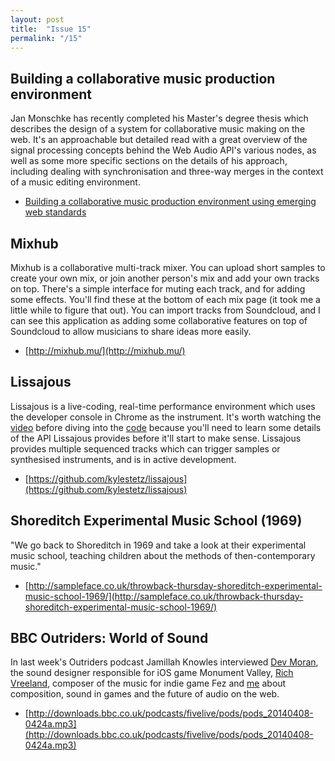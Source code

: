 ```yaml
---
layout: post
title:  "Issue 15"
permalink: "/15"
---
```


## Building a collaborative music production environment ##

Jan Monschke has recently completed his Master's degree thesis which
describes the design of a system for collaborative music making on the
web. It's an approachable but detailed read with a great overview of
the signal processing concepts behind the Web Audio API's various
nodes, as well as some more specific sections on the details of his
approach, including dealing with synchronisation and three-way merges
in the context of a music editing environment.

- [Building a collaborative music production environment using emerging web standards](https://github.com/janmonschke/Master-s-Thesis---Web-Audio-DAW)

## Mixhub ##

Mixhub is a collaborative multi-track mixer. You can upload short
samples to create your own mix, or join another person's mix and add
your own tracks on top. There's a simple interface for muting each
track, and for adding some effects. You'll find these at the bottom of
each mix page (it took me a little while to figure that out). You can
import tracks from Soundcloud, and I can see this application as
adding some collaborative features on top of Soundcloud to allow
musicians to share ideas more easily.

- [http://mixhub.mu/](http://mixhub.mu/)

## Lissajous ##

Lissajous is a live-coding, real-time performance environment which
uses the developer console in Chrome as the instrument. It's worth
watching the [video](https://www.youtube.com/watch?v=jBRqOp5ws58)
before diving into the [code](https://github.com/kylestetz/lissajous)
because you'll need to learn some details of the API Lissajous
provides before it'll start to make sense. Lissajous provides multiple
sequenced tracks which can trigger samples or synthesised instruments,
and is in active development.

- [https://github.com/kylestetz/lissajous](https://github.com/kylestetz/lissajous)

## Shoreditch Experimental Music School (1969) ##

"We go back to Shoreditch in 1969 and take a look at their
experimental music school, teaching children about the methods of
then-contemporary music."

- [http://sampleface.co.uk/throwback-thursday-shoreditch-experimental-music-school-1969/](http://sampleface.co.uk/throwback-thursday-shoreditch-experimental-music-school-1969/)

## BBC Outriders: World of Sound ##

In last week's Outriders podcast Jamillah Knowles interviewed
[Dev Moran](https://twitter.com/grigorisounds), the sound designer
responsible for iOS game Monument Valley,
[Rich Vreeland](https://twitter.com/Disasterpeace), composer of the
music for indie game Fez and [me](https://twitter.com/chrislowis)
about composition, sound in games and the future of audio on the web.

- [http://downloads.bbc.co.uk/podcasts/fivelive/pods/pods_20140408-0424a.mp3](http://downloads.bbc.co.uk/podcasts/fivelive/pods/pods_20140408-0424a.mp3)
